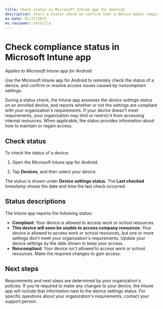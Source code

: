 ```yaml
---
title: Check status in Microsoft Intune app for Android
description: Start a status check to confirm that a device meets requirements for access, or to resolve access issues after you've made required changes.
ms.date: 01/27/2025
ms.reviewer: shthilla
---
```


# Check compliance status in Microsoft Intune app
*Applies to Microsoft Intune app for Android*

Use the Microsoft Intune app for Android to remotely check the status of a device, and confirm or resolve access issues caused by noncompliant settings.

During a status check, the Intune app assesses the *device settings status* on an enrolled device, and reports whether or not the settings are compliant with your organization's requirements. If your device doesn't meet requirements, your organization may limit or restrict it from accessing internal resources. When applicable, the status provides information about how to maintain or regain access.

## Check status
To check the status of a device:

1. Open the Microsoft Intune app for Android.

2. Tap **Devices**, and then select your device.

The status is shown under **Device settings status**. The **Last checked** timestamp shows the date and time the last check occurred.

## Status descriptions

The Intune app reports the following status:

* **Compliant**: Your device is allowed to access work or school resources.
* **This device will soon be unable to access company resources**: Your device is allowed to access work or school resources, but one or more settings don't meet your organization's requirements. Update your device settings by the date shown to keep your access.
* **Noncompliant**: Your device isn't allowed to access work or school resources. Make the required changes to gain access.

## Next steps
Requirements and next steps are determined by your organization's policies. If you're required to make any changes to your device, the Intune app will include that information next to the device settings status. For specific questions about your organization's requirements, contact your support person.
